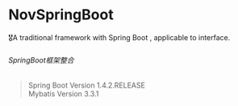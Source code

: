 # NovSpringBoot
🎖A traditional framework with Spring Boot , applicable to interface.

###### SpringBoot框架整合
> Spring Boot Version 1.4.2.RELEASE</br>
  Mybatis Version 3.3.1
